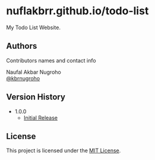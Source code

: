 # nuflakbrr.github.io/todo-list

My Todo List Website.

## Authors

Contributors names and contact info

Naufal Akbar Nugroho  
[@kbrnugroho](https://instagram.com/kbrnugroho)

## Version History

- 1.0.0
  - [Initial Release](CHANGELOG.md)

## License

This project is licensed under the [MIT License](LICENSE).
